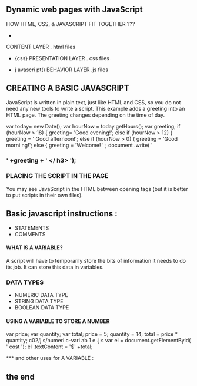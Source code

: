 ## Dynamic web pages with JavaScript

HOW HTML, CSS,
& JAVASCRIPT FIT
TOGETHER  ??? 

- <html>
CONTENT LAYER
. html files 

- {css}
PRESENTATION LAYER
. css files 

- j avascri pt()
BEHAVIOR LAYER
.js files 

## CREATING A BASIC JAVASCRIPT 

JavaScript is written in plain text, just like HTML and CSS, so you do not
need any new tools to write a script. This example adds a greeting into an
HTML page. The greeting changes depending on the time of day. 


var today= new Date();
var hourNow = today.getHours();
var greeting;
if (hourNow > 18) {
greeting= 'Good evening!';
else if (hourNow > 12) {
greeting = ' Good afternoon!';
else if (hourNow > 0) {
greeting = 'Good morni ng!';
else {
greeting = 'Welcome! ' ;
document .write( ' <h3>' +greeting + ' </ h3> ');



### PLACING THE SCRIPT IN THE PAGE 

You may see JavaScript in the HTML between
opening <script> and closing </script> tags
(but it is better to put scripts in their own files). 


## Basic javascript instructions : 

- STATEMENTS 
- COMMENTS 


#### WHAT IS A VARIABLE?  

A script will have to temporarily
store the bits of information it
needs to do its job. It can store this
data in variables. 


### DATA TYPES 

- NUMERIC DATA TYPE 
- STRING DATA TYPE 
- BOOLEAN DATA TYPE 



#### USING A VARIABLE TO STORE A NUMBER 

var price;
var quantity;
var total;
price = 5;
quantity = 14;
total = price * quantity;
c02/j s/numeri c-vari ab 1 e .j s
var el = document.getElementByid( ' cost ');
el .textContent = '$' +total; 

*** and other uses for A VARIABLE :

## the end 